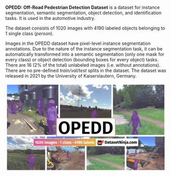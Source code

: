 **OPEDD: Off-Road Pedestrian Detection Dataset** is a dataset for instance segmentation, semantic segmentation, object detection, and identification tasks. It is used in the automotive industry. 

The dataset consists of 1020 images with 4190 labeled objects belonging to 1 single class (*person*).

Images in the OPEDD dataset have pixel-level instance segmentation annotations. Due to the nature of the instance segmentation task, it can be automatically transformed into a semantic segmentation (only one mask for every class) or object detection (bounding boxes for every object) tasks. There are 16 (2% of the total) unlabeled images (i.e. without annotations). There are no pre-defined <i>train/val/test</i> splits in the dataset. The dataset was released in 2021 by the University of Kaiserslautern, Germany.

<img src="https://github.com/dataset-ninja/opedd/raw/main/visualizations/poster.png">
